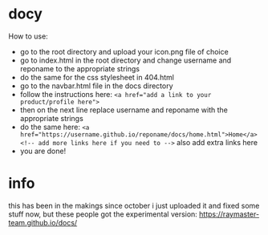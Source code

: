 # docy
How to use:
+ go to the root directory and upload your icon.png file of choice
+ go to index.html in the root directory and change username and reponame to the appropriate strings
+ do the same for the css stylesheet in 404.html
+ go to the navbar.html file in the docs directory
+ follow the instructions here: `<a href="add a link to your product/profile here">`
+ then on the next line replace username and reponame with the appropriate strings
+ do the same here: `<a href="https://username.github.io/reponame/docs/home.html">Home</a> <!-- add more links here if you need to -->` also add extra links here
+ you are done!

# info
this has been in the makings since october i just uploaded it and fixed some stuff now, but these people got the experimental version:
https://raymaster-team.github.io/docs/
